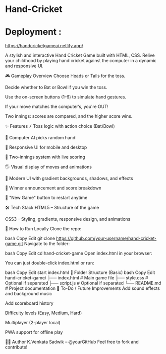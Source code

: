 # Hand-Cricket

# Deployment : 
https://handcricketgameai.netlify.app/

A stylish and interactive Hand Cricket Game built with HTML, CSS. Relive your childhood by playing hand cricket against the computer in a dynamic and responsive UI.

🎮 Gameplay Overview
Choose Heads or Tails for the toss.

Decide whether to Bat or Bowl if you win the toss.

Use the on-screen buttons (1–6) to simulate hand gestures.

If your move matches the computer’s, you're OUT!

Two innings: scores are compared, and the higher score wins.

✨ Features
⚡ Toss logic with action choice (Bat/Bowl)

🧠 Computer AI picks random hand

📱 Responsive UI for mobile and desktop

🔁 Two-innings system with live scoring

🖐️ Visual display of moves and animations

🎨 Modern UI with gradient backgrounds, shadows, and effects

🔔 Winner announcement and score breakdown

🧼 "New Game" button to restart anytime

🛠️ Tech Stack
HTML5 – Structure of the game

CSS3 – Styling, gradients, responsive design, and animations

🚀 How to Run Locally
Clone the repo:

bash
Copy
Edit
git clone https://github.com/your-username/hand-cricket-game.git
Navigate to the folder:

bash
Copy
Edit
cd hand-cricket-game
Open index.html in your browser:

You can just double-click index.html or run:

bash
Copy
Edit
start index.html
🔧 Folder Structure (Basic)
bash
Copy
Edit
hand-cricket-game/
├── index.html        # Main game file
├── style.css         # Optional if separated
├── script.js         # Optional if separated
└── README.md         # Project documentation
📢 To-Do / Future Improvements
Add sound effects and background music

Add scoreboard history

Difficulty levels (Easy, Medium, Hard)

Multiplayer (2-player local)

PWA support for offline play

🧑‍💻 Author
K.Venkata Sadwik – @yourGitHub
Feel free to fork and contribute!
